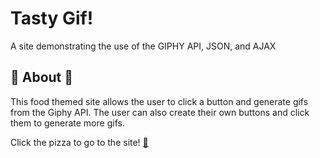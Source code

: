 # Tasty Gif!
A site demonstrating the use of the GIPHY API, JSON, and AJAX

## :hamburger: About :hamburger:

This food themed site allows the user to click a button and generate gifs from the Giphy API. The user can also create their own buttons and click them to generate more gifs.

Click the pizza to go to the site! [:pizza:](https://melissajwomack.github.io/GifTastic/)
